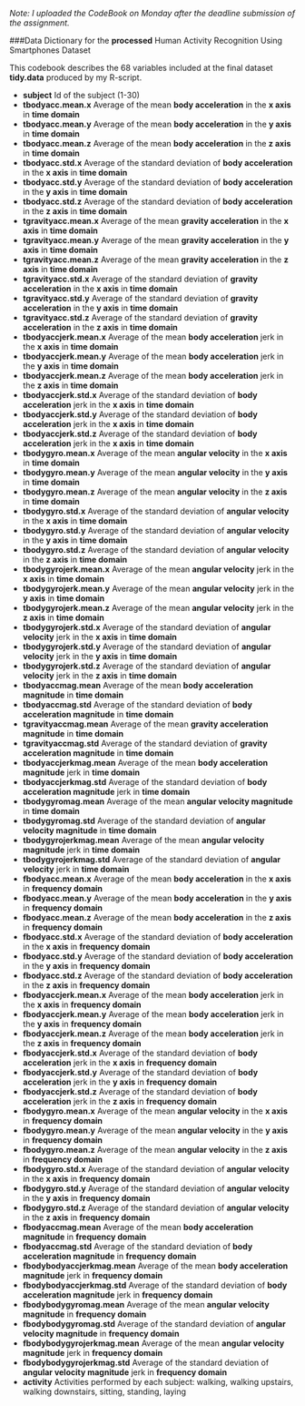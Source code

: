 *Note: I uploaded the CodeBook on Monday after the deadline submission of the assignment.*

###Data Dictionary for the **processed** Human Activity Recognition Using Smartphones Dataset

This codebook describes the 68 variables included at the final dataset **tidy.data** produced by my R-script.

  * **subject** Id of the subject (1-30)
  * **tbodyacc.mean.x** Average of the mean **body acceleration** in the **x axis** in **time domain**
  * **tbodyacc.mean.y** Average of the mean **body acceleration** in the **y axis** in **time domain**
  * **tbodyacc.mean.z** Average of the mean **body acceleration** in the **z axis** in **time domain**
  * **tbodyacc.std.x** Average of the standard deviation of **body acceleration** in the **x axis** in **time domain**
  * **tbodyacc.std.y** Average of the standard deviation of **body acceleration** in the **y axis** in **time domain**
  * **tbodyacc.std.z** Average of the standard deviation of **body acceleration** in the **z axis** in **time domain**
  * **tgravityacc.mean.x** Average of the mean **gravity acceleration** in the **x axis** in **time domain**
  * **tgravityacc.mean.y** Average of the mean **gravity acceleration** in the **y axis** in **time domain**
  * **tgravityacc.mean.z** Average of the mean **gravity acceleration** in the **z axis** in **time domain**
  * **tgravityacc.std.x** Average of the standard deviation of **gravity acceleration** in the **x axis** in **time domain**
  * **tgravityacc.std.y** Average of the standard deviation of **gravity acceleration** in the **y axis** in **time domain**
  * **tgravityacc.std.z** Average of the standard deviation of **gravity acceleration** in the **z axis** in **time domain**
  * **tbodyaccjerk.mean.x** Average of the mean **body acceleration** jerk in the **x axis** in **time domain**
  * **tbodyaccjerk.mean.y** Average of the mean **body acceleration** jerk in the **y axis** in **time domain**
  * **tbodyaccjerk.mean.z** Average of the mean **body acceleration** jerk in the **z axis** in **time domain**
  * **tbodyaccjerk.std.x** Average of the standard deviation of **body acceleration** jerk in the **x axis** in **time domain**
  * **tbodyaccjerk.std.y** Average of the standard deviation of **body acceleration** jerk in the **x axis** in **time domain**
  * **tbodyaccjerk.std.z** Average of the standard deviation of **body acceleration** jerk in the **x axis** in **time domain**
  * **tbodygyro.mean.x** Average of the mean **angular velocity** in the **x axis** in **time domain**
  * **tbodygyro.mean.y** Average of the mean **angular velocity** in the **y axis** in **time domain**
  * **tbodygyro.mean.z** Average of the mean **angular velocity** in the **z axis** in **time domain**
  * **tbodygyro.std.x** Average of the standard deviation of **angular velocity** in the **x axis** in **time domain**
  * **tbodygyro.std.y** Average of the standard deviation of **angular velocity** in the **y axis** in **time domain**
  * **tbodygyro.std.z** Average of the standard deviation of **angular velocity** in the **z axis** in **time domain**
  * **tbodygyrojerk.mean.x** Average of the mean **angular velocity** jerk in the **x axis** in **time domain**
  * **tbodygyrojerk.mean.y** Average of the mean **angular velocity** jerk in the **y axis** in **time domain**
  * **tbodygyrojerk.mean.z** Average of the mean **angular velocity** jerk in the **z axis** in **time domain**
  * **tbodygyrojerk.std.x** Average of the standard deviation of **angular velocity** jerk in the **x axis** in **time domain**
  * **tbodygyrojerk.std.y** Average of the standard deviation of **angular velocity** jerk in the **y axis** in **time domain**
  * **tbodygyrojerk.std.z** Average of the standard deviation of **angular velocity** jerk in the **z axis** in **time domain**
  * **tbodyaccmag.mean** Average of the mean **body acceleration magnitude** in **time domain**
  * **tbodyaccmag.std** Average of the standard deviation of **body acceleration magnitude** in **time domain**
  * **tgravityaccmag.mean** Average of the mean **gravity acceleration magnitude** in **time domain**
  * **tgravityaccmag.std** Average of the standard deviation of **gravity acceleration magnitude** in **time domain**
  * **tbodyaccjerkmag.mean** Average of the mean **body acceleration magnitude** jerk in **time domain**
  * **tbodyaccjerkmag.std** Average of the standard deviation of **body acceleration magnitude** jerk in **time domain**
  * **tbodygyromag.mean** Average of the mean **angular velocity magnitude** in **time domain**
  * **tbodygyromag.std** Average of the standard deviation of **angular velocity magnitude** in **time domain**
  * **tbodygyrojerkmag.mean** Average of the mean **angular velocity magnitude** jerk in **time domain**
  * **tbodygyrojerkmag.std** Average of the standard deviation of **angular velocity** jerk in **time domain**
  * **fbodyacc.mean.x** Average of the mean **body acceleration** in the **x axis** in **frequency domain**
  * **fbodyacc.mean.y** Average of the mean **body acceleration** in the **y axis** in **frequency domain**
  * **fbodyacc.mean.z** Average of the mean **body acceleration** in the **z axis** in **frequency domain**
  * **fbodyacc.std.x** Average of the standard deviation of **body acceleration** in the **x axis** in **frequency domain**
  * **fbodyacc.std.y** Average of the standard deviation of **body acceleration** in the **y axis** in **frequency domain**
  * **fbodyacc.std.z** Average of the standard deviation of **body acceleration** in the **z axis** in **frequency domain**
  * **fbodyaccjerk.mean.x** Average of the mean **body acceleration** jerk in the **x axis** in **frequency domain**
  * **fbodyaccjerk.mean.y** Average of the mean **body acceleration** jerk in the **y axis** in **frequency domain**
  * **fbodyaccjerk.mean.z** Average of the mean **body acceleration** jerk in the **z axis** in **frequency domain**
  * **fbodyaccjerk.std.x** Average of the standard deviation of **body acceleration** jerk in the **x axis** in **frequency domain**
  * **fbodyaccjerk.std.y** Average of the standard deviation of **body acceleration** jerk in the **y axis** in **frequency domain**
  * **fbodyaccjerk.std.z** Average of the standard deviation of **body acceleration** jerk in the **z axis** in **frequency domain**
  * **fbodygyro.mean.x** Average of the mean **angular velocity** in the **x axis** in **frequency domain**
  * **fbodygyro.mean.y** Average of the mean **angular velocity** in the **y axis** in **frequency domain**
  * **fbodygyro.mean.z** Average of the mean **angular velocity** in the **z axis** in **frequency domain**
  * **fbodygyro.std.x** Average of the standard deviation of **angular velocity** in the **x axis** in **frequency domain**
  * **fbodygyro.std.y** Average of the standard deviation of **angular velocity** in the **y axis** in **frequency domain**
  * **fbodygyro.std.z** Average of the standard deviation of **angular velocity** in the **z axis** in **frequency domain**
  * **fbodyaccmag.mean** Average of the mean **body acceleration magnitude** in **frequency domain**
  * **fbodyaccmag.std** Average of the standard deviation of **body acceleration magnitude** in **frequency domain**
  * **fbodybodyaccjerkmag.mean** Average of the mean **body acceleration magnitude** jerk in **frequency domain**
  * **fbodybodyaccjerkmag.std** Average of the standard deviation of **body acceleration magnitude** jerk in **frequency domain**
  * **fbodybodygyromag.mean** Average of the mean **angular velocity magnitude** in **frequency domain**
  * **fbodybodygyromag.std** Average of the standard deviation of **angular velocity magnitude** in **frequency domain**
  * **fbodybodygyrojerkmag.mean** Average of the mean **angular velocity magnitude** jerk in **frequency domain**
  * **fbodybodygyrojerkmag.std** Average of the standard deviation of **angular velocity magnitude** jerk in **frequency domain**
  * **activity** Activities performed by each subject: walking, walking upstairs, walking downstairs, sitting, standing, laying
